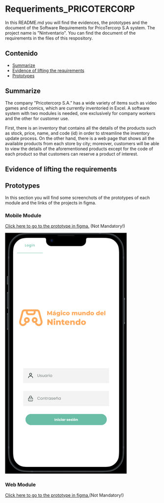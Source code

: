 # Requeriments_PRICOTERCORP
In this README.md you will find the evidences, the prototypes and the document of the Software Requirements for PricoTercorp S.A system.
The project name is "Nintventario". You can find the document of the requirements in the files of this respository.



## Contenido
* [Summarize](#summarize)
* [Evidence of lifting the requirements](#evidence-of-lifting-the-requirements)
* [Prototypes](#prototypes)

  

## Summarize
The company ”Pricotercorp S.A.” has a wide variety of items such as video games and
comics, which are currently inventoried in Excel. A software system with two modules
is needed, one exclusively for company workers and the other for customer use.

First, there is an inventory that contains all the details of the products such as stock,
price, name, and code (id) in order to streamline the inventory update process. On the 
other hand, there is a web page that shows all the available products from each store by city;
moreover, customers will be able to view the details of the aforementioned products except 
for the code of each product so that customers can reserve a product of interest.




## Evidence of lifting the requirements





## Prototypes
In this section you will find some screenchots of the prototypes of each module and the links of
the projects in figma.

### Mobile Module
[Click here to go to the prototype in figma.](https://www.figma.com/file/Z7bK7du3JL11GXdjHMKw8e/Aplicaci%C3%B3n-m%C3%B3vil?type=design&mode=design&t=5MIZgLxftGQTU0p4-1) (Not Mandatory!)

![c1](captures-mobile-prototype/c1.PNG)


### Web Module
[Click here to go to the prototype in figma.](https://www.figma.com/file/6VRYsy5zd0mCjp9DBXiWGH/SITIO-WEB?type=design&node-id=0%3A1&mode=design&t=ZdupB0wBs5cKVbPd-1)(Not Mandatory!)
